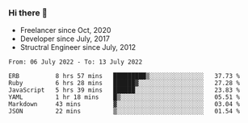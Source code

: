 ### Hi there 👋

- Freelancer since Oct, 2020
- Developer since July, 2017
- Structral Engineer since July, 2012

<!--START_SECTION:waka-->

```text
From: 06 July 2022 - To: 13 July 2022

ERB          8 hrs 57 mins   █████████▒░░░░░░░░░░░░░░░   37.73 %
Ruby         6 hrs 28 mins   ██████▓░░░░░░░░░░░░░░░░░░   27.28 %
JavaScript   5 hrs 39 mins   ██████░░░░░░░░░░░░░░░░░░░   23.83 %
YAML         1 hr 18 mins    █▒░░░░░░░░░░░░░░░░░░░░░░░   05.51 %
Markdown     43 mins         ▓░░░░░░░░░░░░░░░░░░░░░░░░   03.04 %
JSON         22 mins         ▒░░░░░░░░░░░░░░░░░░░░░░░░   01.54 %
```

<!--END_SECTION:waka-->
